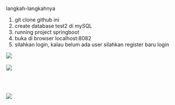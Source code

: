 langkah-langkahnya
1) git clone github ini
2) create database test2 di mySQL
3) running project springboot
4) buka di browser localhost:8082
5) silahkan login, kalau belum ada user silahkan register baru login

<img src="https://i.postimg.cc/Hn10JJTM/register.png">
<br><br>
<img src="https://i.postimg.cc/rFnd3d79/success.png">

<br><br>

<img src="https://i.postimg.cc/Wzf2WZtF/successd.png">

